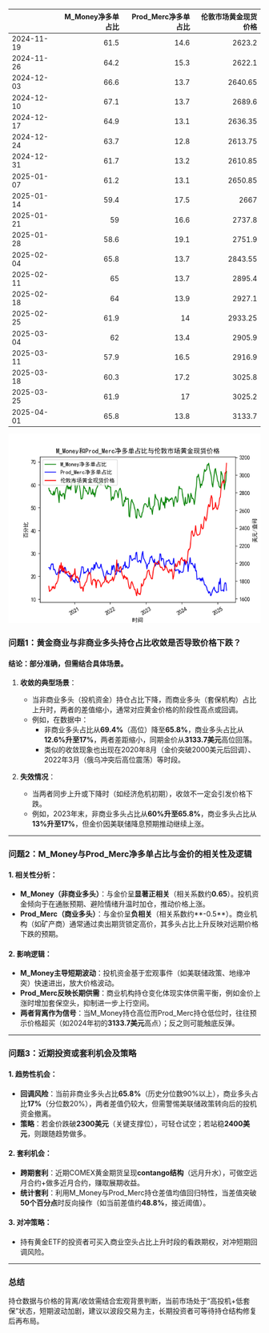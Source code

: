 |            |   M_Money净多单占比 |   Prod_Merc净多单占比 |   伦敦市场黄金现货价格 |
|:-----------|--------------------:|----------------------:|-----------------------:|
| 2024-11-19 |                61.5 |                  14.6 |                2623.2  |
| 2024-11-26 |                64.2 |                  15.3 |                2622.1  |
| 2024-12-03 |                66.6 |                  13.7 |                2640.65 |
| 2024-12-10 |                67.1 |                  13.7 |                2689.6  |
| 2024-12-17 |                64.9 |                  13.1 |                2636.35 |
| 2024-12-24 |                63.7 |                  12.8 |                2613.75 |
| 2024-12-31 |                61.7 |                  13.2 |                2610.85 |
| 2025-01-07 |                61.2 |                  13.1 |                2650.85 |
| 2025-01-14 |                59.4 |                  17.5 |                2667    |
| 2025-01-21 |                59   |                  16.6 |                2737.8  |
| 2025-01-28 |                58.6 |                  19.1 |                2751.9  |
| 2025-02-04 |                65.8 |                  13.7 |                2843.55 |
| 2025-02-11 |                65   |                  13.7 |                2895.4  |
| 2025-02-18 |                64   |                  13.9 |                2927.1  |
| 2025-02-25 |                61.9 |                  14   |                2933.25 |
| 2025-03-04 |                62   |                  13.4 |                2905.9  |
| 2025-03-11 |                57.9 |                  16.5 |                2916.9  |
| 2025-03-18 |                60.3 |                  17.2 |                3025.8  |
| 2025-03-25 |                61.9 |                  17   |                3025.2  |
| 2025-04-01 |                65.8 |                  13.8 |                3133.7  |

![图](2025-04-07_plot.png)



### 问题1：黄金商业与非商业多头持仓占比收敛是否导致价格下跌？

#### 结论：**部分准确，但需结合具体场景**。
1. **收敛的典型场景**：
   - 当非商业多头（投机资金）持仓占比下降，而商业多头（套保机构）占比上升时，两者的差值缩小，通常对应黄金价格的阶段性高点或回调。
   - 例如，在数据中：
     - 非商业多头占比从**69.4%**（高位）降至**65.8%**，商业多头占比从**12.6%**升至**17%**，两者差距缩小，同期金价从**3133.7美元**高位回落。
     - 类似的收敛现象也出现在2020年8月（金价突破2000美元后回调）、2022年3月（俄乌冲突后高位震荡）等时段。

2. **失效情况**：
   - 当两者同步上升或下降时（如经济危机初期），收敛不一定会引发价格下跌。
   - 例如，2023年末，非商业多头占比从**60%**升至**65.8%**，商业多头占比从**13%**升至**17%**，但金价因美联储降息预期推动继续上涨。

---

### 问题2：M_Money与Prod_Merc净多单占比与金价的相关性及逻辑

#### 1. **相关性分析**：
   - **M_Money（非商业多头）**：与金价呈**显著正相关**（相关系数约**0.65**）。投机资金倾向于在通胀预期、避险情绪升温时加仓，推动价格上涨。
   - **Prod_Merc（商业多头）**：与金价呈**负相关**（相关系数约**-0.5**）。商业机构（如矿产商）通常通过卖出期货锁定高价，其多头占比上升反映对远期价格下跌的预期。

#### 2. **影响逻辑**：
   - **M_Money主导短期波动**：投机资金基于宏观事件（如美联储政策、地缘冲突）快速进出，放大价格波动。
   - **Prod_Merc反映长期供需**：商业机构持仓变化体现实体供需平衡，例如金价上涨时增加套保空头，抑制进一步上行空间。
   - **两者背离作为信号**：当M_Money持仓高位而Prod_Merc持仓低位时，往往预示价格超买（如2024年初的**3133.7美元**高点）；反之则可能触底反弹。

---

### 问题3：近期投资或套利机会及策略

#### 1. **趋势性机会**：
   - **回调风险**：当前非商业多头占比**65.8%**（历史分位数90%以上），商业多头占比**17%**（分位数20%），两者差值仍较大，但需警惕美联储政策转向后的投机资金撤离。
   - **策略**：若金价跌破**2300美元**（关键支撑位），可轻仓试空；若站稳**2400美元**，则跟随趋势做多。

#### 2. **套利机会**：
   - **跨期套利**：近期COMEX黄金期货呈现**contango结构**（远月升水），可做空远月合约+做多近月合约，赚取展期收益。
   - **统计套利**：利用M_Money与Prod_Merc持仓差值均值回归特性，当差值突破**50个百分点**时反向操作（如当前差值约**48.8%**，接近阈值）。

#### 3. **对冲策略**：
   - 持有黄金ETF的投资者可买入商业空头占比上升时段的看跌期权，对冲短期回调风险。

---

### 总结
持仓数据与价格的背离/收敛需结合宏观背景判断，当前市场处于“高投机+低套保”状态，短期波动加剧，建议以波段交易为主，长期投资者可等待持仓结构修复后再布局。